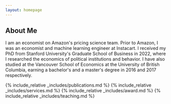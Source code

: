 ```yaml
---
layout: homepage
---
```


## About Me

I am an economist on Amazon's pricing science team. Prior to Amazon, I was an economist and machine learning engineer at Instacart. I received my PhD from Stanford University's Graduate School of Business in 2022, where I researched the economics of political institutions and behavior. I have also studied at the Vancouver School of Economics at the University of British Columbia, earning a bachelor's and a master's degree in 2016 and 2017 respectively.

<!-- ## Research Interests

- Political Economy
- Applied Microeconomics & Causal Inference
- Political Behavior & Survey Experiment
- Game Theory -->

{% include_relative _includes/publications.md %}
{% include_relative _includes/services.md %}
{% include_relative _includes/award.md %}
{% include_relative _includes/teaching.md %}
